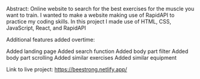 Abstract: Online website to search for the best exercises for the muscle you want to train. I wanted to make a website making use of RapidAPI to practice my coding skills. In this project I made use of HTML, CSS, JavaScript, React, and RapidAPI

Additional features added overtime:

Added landing page
Added search function
Added body part filter
Added body part scrolling
Added similar exercises
Added similar equipment

Link to live project: https://beestrong.netlify.app/